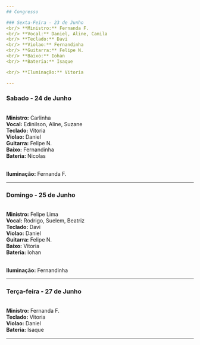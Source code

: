 ```yaml
---
## Congresso

### Sexta-Feira - 23 de Junho
<br/> **Ministro:** Fernanda F.
<br/> **Vocal:** Daniel, Aline, Camila
<br/> **Teclado:** Davi
<br/> **Violao:** Fernandinha
<br/> **Guitarra:** Felipe N.
<br/> **Baixo:** Iohan
<br/> **Bateria:** Isaque

<br/> **Iluminação:** Vitoria

---
```

### Sabado - 24 de Junho
<br/> **Ministro:** Carlinha
<br/> **Vocal:** Edinilson, Aline, Suzane
<br/> **Teclado:** Vitoria
<br/> **Violao:** Daniel
<br/> **Guitarra:** Felipe N.
<br/> **Baixo:** Fernandinha
<br/> **Bateria:** Nicolas

<br/> **Iluminação:** Fernanda F.

---
### Domingo - 25 de Junho
<br/> **Ministro:** Felipe Lima
<br/> **Vocal:** Rodrigo, Suelem, Beatriz
<br/> **Teclado:** Davi
<br/> **Violao:** Daniel
<br/> **Guitarra:** Felipe N.
<br/> **Baixo:** Vitoria
<br/> **Bateria:** Iohan

<br/> **Iluminação:** Fernandinha

---
### Terça-feira - 27 de Junho
<br/> **Ministro:** Fernanda F.
<br/> **Teclado:** Vitoria
<br/> **Violao:** Daniel
<br/> **Bateria:** Isaque

---